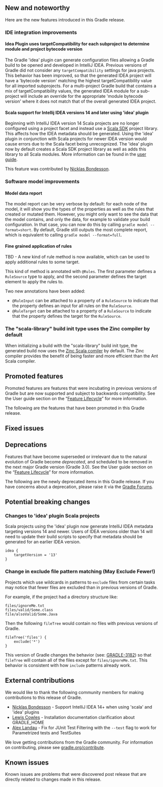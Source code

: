 ## New and noteworthy

Here are the new features introduced in this Gradle release.

<!--
IMPORTANT: if this is a patch release, ensure that a prominent link is included in the foreword to all releases of the same minor stream.
Add-->

<!--
### Example new and noteworthy
-->

### IDE integration improvements


#### Idea Plugin uses targetCompatibility for each subproject to determine module and project bytecode version

The Gradle 'idea' plugin can generate configuration files allowing a Gradle build to be opened and developed in IntelliJ IDEA.
Previous versions of Gradle did not consider any `targetCompatibility` settings for java projects.
This behavior has been improved, so that the generated IDEA project will have a 'bytecode version' matching the highest targetCompatibility value for all imported subprojects.
For a multi-project Gradle build that contains a mix of targetCompatibility values, the generated IDEA module for a sub-project will include an override for the appropriate 'module bytecode version' where it does not match that of the overall generated IDEA project.


#### Scala support for Intellij IDEA versions 14 and later using 'idea' plugin

Beginning with IntelliJ IDEA version 14 Scala projects are no longer configured using a project facet and instead use a
[Scala SDK](http://blog.jetbrains.com/scala/2014/10/30/scala-plugin-update-for-intellij-idea-14-rc-is-out/1/) project library. This affects how the IDEA metadata should be
generated. Using the 'idea' plugin in conjunction with Scala projects for newer IDEA version would cause errors due to the Scala facet being unrecognized. The 'idea' plugin
now by default creates a Scala SDK project library as well as adds this library to all Scala modules. More information can be found in the
[user guide](https://docs.gradle.org/current/userguide/scala_plugin.html#sec:intellij_idea_integration).

This feature was contributed by [Nicklas Bondesson](https://github.com/nicklasbondesson).

### Software model improvements

#### Model data report

The model report can be very verbose by default: for each node of the model, it will show you the types of the properties as well as the rules that created or mutated them. However, you might only want to see the data that the model contains, and only the data, for example to validate your build configuration. In that case, you can now do this by calling `gradle model --format=short`. By default, Gradle still outputs the most complete report, which is equivalent to calling `gradle model --format=full`.

#### Fine grained application of rules

TBD - A new kind of rule method is now available, which can be used to apply additional rules to some target.

This kind of method is annotated with `@Rules`. The first parameter defines a `RuleSource` type to apply, and the second parameter defines the target element to apply the rules to.

Two new annotations have been added:

- `@RuleInput` can be attached to a property of a `RuleSource` to indicate that the property defines an input for all rules on the `RuleSource`.
- `@RuleTarget` can be attached to a property of a `RuleSource` to indicate that the property defines the target for the `RuleSource`.

### The "scala-library" build init type uses the Zinc compiler by default

When initializing a build with the "scala-library" build init type, the generated build now uses the [Zinc Scala comiler](https://github.com/typesafehub/zinc) by default.
The Zinc compiler provides the benefit of being faster and more efficient than the Ant Scala compiler.

## Promoted features

Promoted features are features that were incubating in previous versions of Gradle but are now supported and subject to backwards compatibility.
See the User guide section on the “[Feature Lifecycle](userguide/feature_lifecycle.html)” for more information.

The following are the features that have been promoted in this Gradle release.

<!--
### Example promoted
-->

## Fixed issues

## Deprecations

Features that have become superseded or irrelevant due to the natural evolution of Gradle become *deprecated*, and scheduled to be removed
in the next major Gradle version (Gradle 3.0). See the User guide section on the “[Feature Lifecycle](userguide/feature_lifecycle.html)” for more information.

The following are the newly deprecated items in this Gradle release. If you have concerns about a deprecation, please raise it via the [Gradle Forums](http://discuss.gradle.org).

<!--
### Example deprecation
-->

## Potential breaking changes

### Changes to 'idea' plugin Scala projects

Scala projects using the 'idea' plugin now generate IntelliJ IDEA metadata targeting versions 14 and newer. Users of IDEA versions older than 14 will need to update
their build scripts to specify that metadata should be generated for an earlier IDEA version.

    idea {
        targetVersion = '13'
    }


### Change in exclude file pattern matching (May Exclude Fewer!)

Projects which use wildcards in patterns to `exclude` files from certain tasks may notice that fewer files are excluded than in previous versions of Gradle.

For example, if the project had a directory structure like:

    files/ignoreMe.txt
    files/valid/Some.class
    file/alsoValid/Some.Java

Then the following `fileTree` would contain no files with previous versions of Gradle.

    fileTree('files') {
        exclude('*')
    }

This version of Gradle changes the behavior (see: [GRADLE-3182](https://issues.gradle.org/browse/GRADLE-3182)) so that `fileTree` will contain all of the files except for `files/ignoreMe.txt`. This behavior is consistent with how `include` patterns already work.

## External contributions

We would like to thank the following community members for making contributions to this release of Gradle.

* [Nicklas Bondesson](https://github.com/nicklasbondesson) - Support IntelliJ IDEA 14+ when using 'scala' and 'idea' plugins
* [Lewis Cowles](https://github.com/LewisCowles1986) - Installation documentation clarification about GRADLE_HOME
* [Alex Landau](https://github.com/AlexLandau) - Fix for JUnit Test Filtering with the `--test` flag to work for Parametrized tests and TestSuites

We love getting contributions from the Gradle community. For information on contributing, please see [gradle.org/contribute](http://gradle.org/contribute).

## Known issues

Known issues are problems that were discovered post release that are directly related to changes made in this release.
